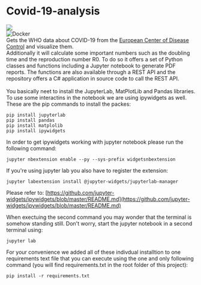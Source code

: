 # Covid-19-analysis
![](https://github.com/1c3t3a/Covid-19-analysis/workflows/Run%20jupyter%20notebook/badge.svg)<br>
![Docker](https://github.com/1c3t3a/Covid-19-analysis/workflows/Docker/badge.svg)<br>
Gets the WHO data about COVID-19 from the [European Center of Disease Control](https://www.ecdc.europa.eu/en/publications-data/download-todays-data-geographic-distribution-covid-19-cases-worldwide) and visualize them.<br>
Additionally it will calculate some important numbers such as the doubling time and the reproduction number R0. To do so it offers a set of Python classes and functions including a Jupyter notebook to generate PDF reports. The functions are also available through a REST API and the repository offers a C# application in source code to call the REST API.<br><br>
You basically neet to install the JupyterLab, MatPlotLib and Pandas libraries. To use some interactins in the notebook we are using ipywidgets as well.  
These are the pip commands to install the packes:  
```
pip install jupyterlab  
pip install pandas  
pip install matplolib  
pip install ipywidgets  
``` 
In order to get ipywidgets working with jupyter notebook please run the following command:  
```
jupyter nbextension enable --py --sys-prefix widgetsnbextension
```
    
If you're using jupyter lab you also have to register the extension:  
```
jupyter labextension install @jupyter-widgets/jupyterlab-manager
```
  
Please refer to: [https://github.com/jupyter-widgets/ipywidgets/blob/master/README.md](https://github.com/jupyter-widgets/ipywidgets/blob/master/README.md)  
  
When exectuing the second command you may wonder that the terminal is somehow standing still. Don't worry, start the jupyter notebook in a second terminal using:  

```
jupyter lab
```
  
For your convenience we added all of these indivdual installtion to one requirements text file that you can execute using the one and only following command (you will find requirements.txt in the root folder of this project):  
```
pip install -r requirements.txt
```
